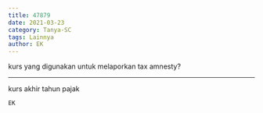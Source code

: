 ```yaml
---
title: 47879
date: 2021-03-23
category: Tanya-SC
tags: Lainnya
author: EK
---
```


kurs yang digunakan untuk melaporkan tax amnesty?

---

kurs akhir tahun pajak

`EK`

